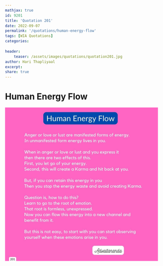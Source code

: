 ```yaml
---
mathjax: true
id: 9201
title: 'Quotation 201'
date: 2022-09-07
permalink: '/quotations/human-energy-flow'
tags: [WIA Quotations] 
categories: 

header:
    teaser: /assets/images/quotations/quotation201.jpg
author: Hari Thapliyaal 
excerpt:
share: true 
---
```


# Human Energy Flow

![Human Energy Flow](/assets/images/quotations/quotation201.jpg)
